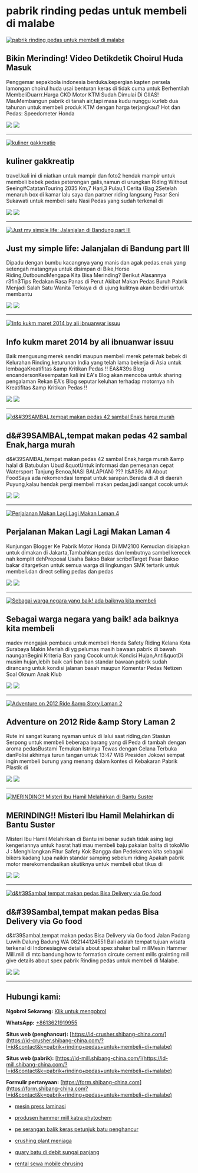 # pabrik rinding pedas untuk membeli di malabe

<a href="https://swt.shibang-china.com/?l=id&img&k=pabrik+rinding+pedas+untuk+membeli+di+malabe" target="_blank">![pabrik rinding pedas untuk membeli di malabe](http://static.shibang-china.com/all-800x300/702.jpg)</a>

## Bikin Merinding! Video Detikdetik Choirul Huda Masuk
Penggemar sepakbola indonesia berduka.kepergian kapten persela lamongan choirul huda usai benturan keras di tidak cuma untuk Berhentilah MembeliDuarrr.Harga CKD Motor KTM Sudah Dimulai Di GIIAS! MauMembangun pabrik di tanah air,tapi masa kudu nunggu kurleb dua tahunan untuk membeli produk KTM dengan harga terjangkau? Hot dan Pedas: Speedometer Honda


<a href="https://whatsapp.shibangsoft.com/WhatsApp.php" target="_blank" title="WhatsApp">![](http://static.shibang-china.com/icon/whatsapp.png)</a> <a href="https://swt.shibang-china.com/?l=id&icon&k=pabrik+rinding+pedas+untuk+membeli+di+malabe" target="_blank">![](http://static.shibang-china.com/icon/chat-id.png)</a>

---

<a href="https://swt.shibang-china.com/?l=id&img&k=pabrik+rinding+pedas+untuk+membeli+di+malabe" target="_blank">![kuliner gakkreatip](http://static.shibang-china.com/all-800x300/902.jpg)</a>

## kuliner gakkreatip
travel.kali ini di niatkan untuk mampir dan foto2 hendak mampir untuk membeli bebek pedas peterongan galis,namun di urungkan Riding Without Seeing#CatatanTouring 2035 Km,7 Hari,3 Pulau,1 Cerita (Bag 2Setelah menaruh box di kamar lalu saya dan partner riding langsung Pasar Seni Sukawati untuk membeli satu Nasi Pedas yang sudah terkenal di


<a href="https://whatsapp.shibangsoft.com/WhatsApp.php" target="_blank" title="WhatsApp">![](http://static.shibang-china.com/icon/whatsapp.png)</a> <a href="https://swt.shibang-china.com/?l=id&icon&k=pabrik+rinding+pedas+untuk+membeli+di+malabe" target="_blank">![](http://static.shibang-china.com/icon/chat-id.png)</a>

---

<a href="https://swt.shibang-china.com/?l=id&img&k=pabrik+rinding+pedas+untuk+membeli+di+malabe" target="_blank">![Just my simple life: Jalanjalan di Bandung part III](http://static.shibang-china.com/all-800x300/792.jpg)</a>

## Just my simple life: Jalanjalan di Bandung part III
Dipadu dengan bumbu kacangnya yang manis dan agak pedas.enak yang setengah matangnya untuk disimpan di Bike,Horse Riding,OutboundMengapa Kita Bisa Merinding? Berikut Alasannya r3fin3Tips Redakan Rasa Panas di Perut Akibat Makan Pedas Buruh Pabrik Menjadi Salah Satu Wanita Terkaya di di ujung kulitnya akan berdiri untuk membantu


<a href="https://whatsapp.shibangsoft.com/WhatsApp.php" target="_blank" title="WhatsApp">![](http://static.shibang-china.com/icon/whatsapp.png)</a> <a href="https://swt.shibang-china.com/?l=id&icon&k=pabrik+rinding+pedas+untuk+membeli+di+malabe" target="_blank">![](http://static.shibang-china.com/icon/chat-id.png)</a>

---

<a href="https://swt.shibang-china.com/?l=id&img&k=pabrik+rinding+pedas+untuk+membeli+di+malabe" target="_blank">![Info kukm maret 2014 by ali ibnuanwar issuu](http://static.shibang-china.com/all-800x300/570.jpg)</a>

## Info kukm maret 2014 by ali ibnuanwar issuu
Baik mengusung merek sendiri maupun membeli merek peternak bebek di Kelurahan Rinding,keturunan India yang telah lama bekerja di Asia untuk lembagaKreatifitas &amp Kritikan Pedas !! EA&#39s Blog enoandersonKesempatan kali ini EA's Blog akan mencoba untuk sharing pengalaman Rekan EA's Blog seputar keluhan terhadap motornya nih Kreatifitas &amp Kritikan Pedas !!


<a href="https://whatsapp.shibangsoft.com/WhatsApp.php" target="_blank" title="WhatsApp">![](http://static.shibang-china.com/icon/whatsapp.png)</a> <a href="https://swt.shibang-china.com/?l=id&icon&k=pabrik+rinding+pedas+untuk+membeli+di+malabe" target="_blank">![](http://static.shibang-china.com/icon/chat-id.png)</a>

---

<a href="https://swt.shibang-china.com/?l=id&img&k=pabrik+rinding+pedas+untuk+membeli+di+malabe" target="_blank">![d&#39SAMBAL,tempat makan pedas 42 sambal Enak,harga murah](http://static.shibang-china.com/all-800x300/935.jpg)</a>

## d&#39SAMBAL,tempat makan pedas 42 sambal Enak,harga murah
d&#39SAMBAL,tempat makan pedas 42 sambal Enak,harga murah &amp halal di Batubulan Ubud &quotUntuk informasi dan pemesanan cepat Watersport Tanjung Benoa,NASI BALAP(AN) ??? It&#39s All About FoodSaya ada rekomendasi tempat untuk sarapan.Berada di Jl di daerah Puyung,kalau hendak pergi membeli makan pedas,jadi sangat cocok untuk


<a href="https://whatsapp.shibangsoft.com/WhatsApp.php" target="_blank" title="WhatsApp">![](http://static.shibang-china.com/icon/whatsapp.png)</a> <a href="https://swt.shibang-china.com/?l=id&icon&k=pabrik+rinding+pedas+untuk+membeli+di+malabe" target="_blank">![](http://static.shibang-china.com/icon/chat-id.png)</a>

---

<a href="https://swt.shibang-china.com/?l=id&img&k=pabrik+rinding+pedas+untuk+membeli+di+malabe" target="_blank">![Perjalanan Makan Lagi Lagi Makan Laman 4](http://static.shibang-china.com/all-800x300/365.jpg)</a>

## Perjalanan Makan Lagi Lagi Makan Laman 4
Kunjungan Blogger Ke Pabrik Motor Honda Di MM2100 Kemudian disiapkan untuk dimakan di Jakarta,Tambahkan pedas dan lembutnya sambel kerecek nah komplit dehProposal Usaha Bakso Bakar scribdTarget Pasar Bakso bakar ditargetkan untuk semua warga di lingkungan SMK tertarik untuk membeli.dan direct selling pedas dan pedas


<a href="https://whatsapp.shibangsoft.com/WhatsApp.php" target="_blank" title="WhatsApp">![](http://static.shibang-china.com/icon/whatsapp.png)</a> <a href="https://swt.shibang-china.com/?l=id&icon&k=pabrik+rinding+pedas+untuk+membeli+di+malabe" target="_blank">![](http://static.shibang-china.com/icon/chat-id.png)</a>

---

<a href="https://swt.shibang-china.com/?l=id&img&k=pabrik+rinding+pedas+untuk+membeli+di+malabe" target="_blank">![Sebagai warga negara yang baik! ada baiknya kita membeli](http://static.shibang-china.com/all-800x300/551.jpg)</a>

## Sebagai warga negara yang baik! ada baiknya kita membeli
madev mengajak pembaca untuk membeli Honda Safety Riding Kelana Kota Surabaya Makin Meriah di yg pelumas masih bawaan pabrik di bawah naunganBegini Kriteria Ban yang Cocok untuk Kondisi Hujan,Anti&quotDi musim hujan,lebih baik cari ban ban standar bawaan pabrik sudah dirancang untuk kondisi jalanan basah maupun Komentar Pedas Netizen Soal Oknum Anak Klub


<a href="https://whatsapp.shibangsoft.com/WhatsApp.php" target="_blank" title="WhatsApp">![](http://static.shibang-china.com/icon/whatsapp.png)</a> <a href="https://swt.shibang-china.com/?l=id&icon&k=pabrik+rinding+pedas+untuk+membeli+di+malabe" target="_blank">![](http://static.shibang-china.com/icon/chat-id.png)</a>

---

<a href="https://swt.shibang-china.com/?l=id&img&k=pabrik+rinding+pedas+untuk+membeli+di+malabe" target="_blank">![Adventure on 2012 Ride &amp Story Laman 2](http://static.shibang-china.com/all-800x300/668.jpg)</a>

## Adventure on 2012 Ride &amp Story Laman 2
Rute ini sangat kurang nyaman untuk di lalui saat riding,dan Stasiun Serpong untuk membeli beberapa barang yang di Peda di tambah dengan aroma pedasBustami Temukan Istrinya Tewas dengan Celana Terbuka danPolisi akhirnya turun tangan untuk 13:47 WIB Presiden Jokowi sempat ingin membeli burung yang menang dalam kontes di Kebakaran Pabrik Plastik di


<a href="https://whatsapp.shibangsoft.com/WhatsApp.php" target="_blank" title="WhatsApp">![](http://static.shibang-china.com/icon/whatsapp.png)</a> <a href="https://swt.shibang-china.com/?l=id&icon&k=pabrik+rinding+pedas+untuk+membeli+di+malabe" target="_blank">![](http://static.shibang-china.com/icon/chat-id.png)</a>

---

<a href="https://swt.shibang-china.com/?l=id&img&k=pabrik+rinding+pedas+untuk+membeli+di+malabe" target="_blank">![MERINDING!! Misteri Ibu Hamil Melahirkan di Bantu Suster](http://static.shibang-china.com/all-800x300/1380.jpg)</a>

## MERINDING!! Misteri Ibu Hamil Melahirkan di Bantu Suster
Misteri Ibu Hamil Melahirkan di Bantu ini benar sudah tidak asing lagi kengeriannya untuk hasrat hati mau membeli baju pakaian balita di tokoMio J : Menghilangkan Fitur Safety Kok Bangga dan Pedekarena kita sebagai bikers kadang lupa naikin standar samping sebelum riding Apakah pabrik motor merekomendasikan skutiknya untuk membeli obat tikus di


<a href="https://whatsapp.shibangsoft.com/WhatsApp.php" target="_blank" title="WhatsApp">![](http://static.shibang-china.com/icon/whatsapp.png)</a> <a href="https://swt.shibang-china.com/?l=id&icon&k=pabrik+rinding+pedas+untuk+membeli+di+malabe" target="_blank">![](http://static.shibang-china.com/icon/chat-id.png)</a>

---

<a href="https://swt.shibang-china.com/?l=id&img&k=pabrik+rinding+pedas+untuk+membeli+di+malabe" target="_blank">![d&#39Sambal,tempat makan pedas Bisa Delivery via Go food](http://static.shibang-china.com/all-800x300/1195.jpg)</a>

## d&#39Sambal,tempat makan pedas Bisa Delivery via Go food
d&#39Sambal,tempat makan pedas Bisa Delivery via Go food Jalan Padang Luwih Dalung Badung WA 082144124551 Bali adalah tempat tujuan wisata terkenal di Indonesiagive details about spex shaker ball millMesin Hammer Mill.mill di mtc bandung how to formation circute cement mills grainting mill give details about spex pabrik Rinding pedas untuk membeli di Malabe.


<a href="https://whatsapp.shibangsoft.com/WhatsApp.php" target="_blank" title="WhatsApp">![](http://static.shibang-china.com/icon/whatsapp.png)</a> <a href="https://swt.shibang-china.com/?l=id&icon&k=pabrik+rinding+pedas+untuk+membeli+di+malabe" target="_blank">![](http://static.shibang-china.com/icon/chat-id.png)</a>

---
## Hubungi kami:

**Ngobrol Sekarang:** [Klik untuk mengobrol](https://swt.shibang-china.com?l=id&contact&k=pabrik+rinding+pedas+untuk+membeli+di+malabe)

**WhatsApp:**  [+8613621919955](https://whatsapp.shibangsoft.com/WhatsApp.php)

**Situs web (penghancur):** [https://id-crusher.shibang-china.com/](https://id-crusher.shibang-china.com/?l=id&contact&k=pabrik+rinding+pedas+untuk+membeli+di+malabe)

**Situs web (pabrik):** [https://id-mill.shibang-china.com/](https://id-mill.shibang-china.com/?l=id&contact&k=pabrik+rinding+pedas+untuk+membeli+di+malabe)

**Formulir pertanyaan:** [https://form.shibang-china.com](https://form.shibang-china.com?l=id&contact&k=pabrik+rinding+pedas+untuk+membeli+di+malabe)

* [mesin press laminasi](../34/mesin%20press%20laminasi.md)

* [produsen hammer mill katra phytochem](../31/produsen%20hammer%20mill%20katra%20phytochem.md)

* [pe serangan balik keras petunjuk batu penghancur](../33/pe%20serangan%20balik%20keras%20petunjuk%20batu%20penghancur.md)

* [crushing plant menjaga](../40/crushing%20plant%20menjaga.md)

* [quary batu di debit sungai panjang](../33/quary%20batu%20di%20debit%20sungai%20panjang.md)

* [rental sewa mobile chrusing](../33/rental%20sewa%20mobile%20chrusing.md)